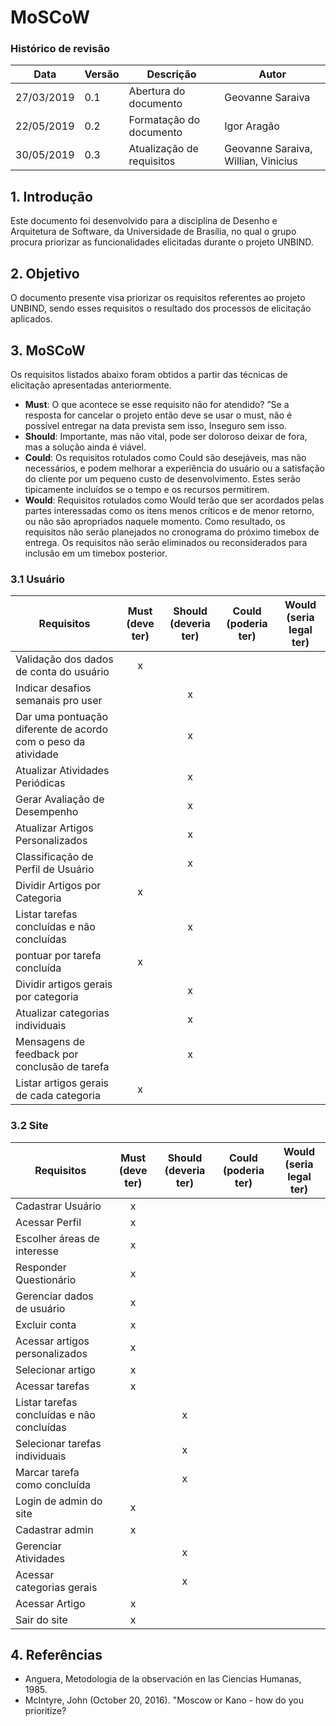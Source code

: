 # MoSCoW
### Histórico de revisão
Data | Versão | Descrição | Autor |
--------- | ------ | ------------ | --------- |
27/03/2019 | 0.1 | Abertura do documento | Geovanne Saraiva |
22/05/2019 | 0.2 | Formatação do documento | Igor Aragão |
30/05/2019 | 0.3 | Atualização de requisitos | Geovanne Saraiva, Willian, Vinicius |

## 1. Introdução
Este documento foi desenvolvido para a disciplina de Desenho e Arquitetura de Software, da Universidade de Brasília, no qual o grupo procura priorizar as funcionalidades elicitadas durante o projeto UNBIND.

## 2. Objetivo
O documento presente visa priorizar os requisitos referentes ao projeto UNBIND, sendo esses requisitos o resultado dos processos de elicitação aplicados.

## 3. MoSCoW
Os requisitos listados abaixo foram obtidos a partir das técnicas de elicitação apresentadas anteriormente.

* **Must**: O que acontece se esse requisito não for atendido? ”Se a resposta for cancelar o projeto então deve se usar o must, não é possível entregar na data prevista sem isso, Inseguro sem isso.
* **Should**: Importante, mas não vital, pode ser doloroso deixar de fora, mas a solução ainda é viável.
* **Could**: Os requisitos rotulados como Could são desejáveis, mas não necessários, e podem melhorar a experiência do usuário ou a satisfação do cliente por um pequeno custo de desenvolvimento. Estes serão tipicamente incluídos se o tempo e os recursos permitirem.
* **Would**: Requisitos rotulados como Would terão que ser acordados pelas partes interessadas como os itens menos críticos e de menor retorno, ou não são apropriados naquele momento. Como resultado, os requisitos não serão planejados no cronograma do próximo timebox de entrega. Os requisitos não serão eliminados ou reconsiderados para inclusão em um timebox posterior.

### 3.1 Usuário
Requisitos | Must (deve ter) | Should (deveria ter) | Could (poderia ter) | Would (seria legal ter) |
---|:---:|:---:|:---:|:---:|
Validação dos dados de conta do usuário | x | | | |
Indicar desafios semanais pro user | | x | | |
Dar uma pontuação diferente de acordo com o peso da atividade | | x | | |
Atualizar Atividades Periódicas | | x | | |
Gerar Avaliação de Desempenho | | x | | |
Atualizar Artigos Personalizados| | x | | |
Classificação de Perfil de Usuário | | x | | |
Dividir Artigos por Categoria| x | | | |
Listar tarefas concluídas e não concluídas | | x |  | |
pontuar por tarefa concluída | x | |  | |
Dividir artigos gerais por categoria| | x |  | |
Atualizar categorias individuais| | x |  | |
Mensagens de feedback por conclusão de tarefa| | x |  | |
Listar artigos gerais de cada categoria| x | |  | |

### 3.2 Site
Requisitos | Must (deve ter) | Should (deveria ter) | Could (poderia ter) | Would (seria legal ter) |
---|:---:|:---:|:---:|:---:|
Cadastrar Usuário | x | | | |
Acessar Perfil | x | | | |
Escolher áreas de interesse | x | | | |
Responder Questionário | x | | | |
Gerenciar dados de usuário | x | | | |
Excluir conta | x | | | |
Acessar artigos personalizados | x | | | |
Selecionar artigo | x | | | |
Acessar tarefas | x | | | |
Listar tarefas concluídas e não concluídas | | x | | |
Selecionar tarefas individuais | | x | | |
Marcar tarefa como concluída | | x | | |
Login de admin do site | x | | | |
Cadastrar admin | x | | | |
Gerenciar Atividades | | x | | |
Acessar categorias gerais | | x | | |
Acessar Artigo | x | | | |
Sair do site | x | | | |

## 4. Referências
* Anguera, Metodologia de la observación en las Ciencias Humanas, 1985.
* McIntyre, John (October 20, 2016). "Moscow or Kano - how do you prioritize?
